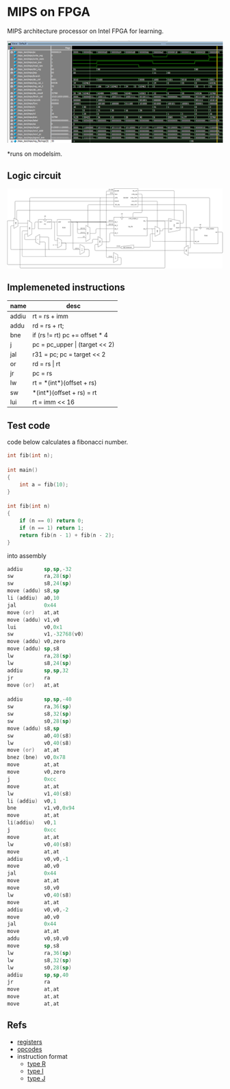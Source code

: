# MIPS on FPGA

MIPS architecture processor on Intel FPGA for learning.

![](./doc/img/screenshot.png)

*runs on modelsim.

## Logic circuit

![](./doc/img/architecture.drawio.png)

## Implemeneted instructions

|name|desc|
|-|-|
|addiu|rt = rs + imm|
|addu|rd = rs + rt;|
|bne|if (rs != rt) pc += offset * 4|
|j|pc = pc_upper \| (target << 2)|
|jal|r31 = pc; pc = target << 2|
|or|rd = rs \| rt|
|jr|pc = rs|
|lw|rt = \*(int\*)(offset + rs)|
|sw|\*(int\*)(offset + rs) = rt|
|lui|rt = imm << 16|


## Test code

code below calculates a fibonacci number.

```c
int fib(int n);

int main()
{
    int a = fib(10);
}

int fib(int n)
{
    if (n == 0) return 0;
    if (n == 1) return 1;
    return fib(n - 1) + fib(n - 2);
}
```

into assembly

```asm
addiu       sp,sp,-32
sw          ra,28(sp)
sw          s8,24(sp)
move (addu) s8,sp
li (addiu)  a0,10
jal         0x44
move (or)   at,at
move (addu) v1,v0
lui         v0,0x1
sw          v1,-32768(v0)
move (addu) v0,zero
move (addu) sp,s8
lw          ra,28(sp)
lw          s8,24(sp)
addiu       sp,sp,32
jr          ra
move (or)   at,at

addiu       sp,sp,-40
sw          ra,36(sp)
sw          s8,32(sp)
sw          s0,28(sp)
move (addu) s8,sp
sw          a0,40(s8)
lw          v0,40(s8)
move (or)   at,at
bnez (bne)  v0,0x78
move        at,at
move        v0,zero
j           0xcc
move        at,at
lw          v1,40(s8)
li (addiu)  v0,1
bne         v1,v0,0x94
move        at,at
li(addiu)   v0,1
j           0xcc
move        at,at
lw          v0,40(s8)
move        at,at
addiu       v0,v0,-1
move        a0,v0
jal         0x44
move        at,at
move        s0,v0
lw          v0,40(s8)
move        at,at
addiu       v0,v0,-2
move        a0,v0
jal         0x44
move        at,at
addu        v0,s0,v0
move        sp,s8
lw          ra,36(sp)
lw          s8,32(sp)
lw          s0,28(sp)
addiu       sp,sp,40
jr          ra
move        at,at
move        at,at
move        at,at
```

## Refs

- [registers](https://opencores.org/projects/plasma/opcodes#compiler-register-usage)
- [opcodes](https://opencores.org/projects/plasma/opcodes#opcodes)
- instruction format
    - [type R](https://www.d.umn.edu/~gshute/mips/rtype.xhtml)
    - [type I](https://www.d.umn.edu/~gshute/mips/itype.xhtml)
    - [type J](https://www.d.umn.edu/~gshute/mips/jtype.xhtml)
